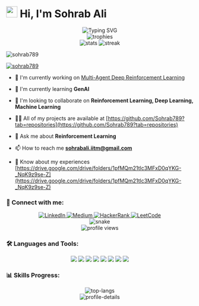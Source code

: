 # <img src="https://raw.githubusercontent.com/MartinHeinz/MartinHeinz/master/wave.gif" width="30px"> Hi, I'm Sohrab Ali

<div align="center">
  <img src="https://readme-typing-svg.herokuapp.com?font=Fira+Code&weight=500&size=40&pause=1000&color=2E8B57&center=true&vCenter=true&width=600&height=100&lines=Artificial+Intelligence+Engineer;Deep+Reinforcement+Learning;Multi-Agent+Systems;Computer+Vision" alt="Typing SVG" />
</div>

<div align="center">
  <img src="https://github-profile-trophy.vercel.app/?username=sohrab789&theme=radical&no-frame=false&no-bg=true&margin-w=4&row=1" alt="trophies" />
</div>

<div align="center">
  <img src="https://github-readme-stats.vercel.app/api?username=sohrab789&show_icons=true&theme=radical" alt="stats" />
  <img src="https://github-readme-streak-stats.herokuapp.com/?user=sohrab789&theme=radical" alt="streak" />
</div>

<p align="left"> <img src="https://komarev.com/ghpvc/?username=sohrab789&label=Profile%20views&color=0e75b6&style=flat" alt="sohrab789" /> </p>

<p align="left"> <a href="https://github.com/ryo-ma/github-profile-trophy"><img src="https://github-profile-trophy.vercel.app/?username=sohrab789" alt="sohrab789" /></a> </p>

- 🔭 I'm currently working on [Multi-Agent Deep Reinforcement Learning](https://github.com/MarineAutonomy/makara/tree/Ray_Training)

- 🌱 I'm currently learning **GenAI**

- 👯 I'm looking to collaborate on **Reinforcement Learning, Deep Learning, Machine Learning**

- 👨‍💻 All of my projects are available at [https://github.com/Sohrab789?tab=repositories](https://github.com/Sohrab789?tab=repositories)

- 💬 Ask me about **Reinforcement Learning**

- 📫 How to reach me **sohrabali.iitm@gmail.com**

- 📄 Know about my experiences [https://drive.google.com/drive/folders/1pfMQm21tlc3MFxD0qYKG-_NqK9z9se-Z](https://drive.google.com/drive/folders/1pfMQm21tlc3MFxD0qYKG-_NqK9z9se-Z)

<h3 align="left">🤝 Connect with me:</h3>

<div align="center">
  <a href="https://linkedin.com/in/https: sohrab-ali-241ba072/" target="_blank">
    <img src="https://img.shields.io/badge/LinkedIn-0077B5?style=for-the-badge&logo=linkedin&logoColor=white" alt="LinkedIn"/>
  </a>
  <a href="https://medium.com/@sohrab" target="_blank">
    <img src="https://img.shields.io/badge/Medium-12100E?style=for-the-badge&logo=medium&logoColor=white" alt="Medium"/>
  </a>
  <a href="https://www.hackerrank.com/https://www.hackerrank.com/profile/modsohrabali" target="_blank">
    <img src="https://img.shields.io/badge/HackerRank-2EC866?style=for-the-badge&logo=hackerrank&logoColor=white" alt="HackerRank"/>
  </a>
  <a href="https://www.leetcode.com/https://leetcode.com/u/sohrab789/" target="_blank">
    <img src="https://img.shields.io/badge/LeetCode-FFA116?style=for-the-badge&logo=leetcode&logoColor=black" alt="LeetCode"/>
  </a>
</div>

<div align="center">
  <img src="https://github.com/sohrab789/sohrab789/blob/output/github-contribution-grid-snake-dark.svg" alt="snake" />
</div>

<div align="center">
  <img src="https://komarev.com/ghpvc/?username=sohrab789&label=Profile%20views&color=0e75b6&style=flat" alt="profile views" />
</div>

<h3 align="left">🛠️ Languages and Tools:</h3>

<div align="center">
  <img src="https://img.shields.io/badge/Python-3776AB?style=for-the-badge&logo=python&logoColor=white" />
  <img src="https://img.shields.io/badge/PyTorch-EE4C2C?style=for-the-badge&logo=pytorch&logoColor=white" />
  <img src="https://img.shields.io/badge/TensorFlow-FF6F00?style=for-the-badge&logo=tensorflow&logoColor=white" />
  <img src="https://img.shields.io/badge/OpenCV-5C3EE8?style=for-the-badge&logo=opencv&logoColor=white" />
  <img src="https://img.shields.io/badge/ROS-22314E?style=for-the-badge&logo=ros&logoColor=white" />
  <img src="https://img.shields.io/badge/Docker-2496ED?style=for-the-badge&logo=docker&logoColor=white" />
  <img src="https://img.shields.io/badge/Git-F05032?style=for-the-badge&logo=git&logoColor=white" />
  <img src="https://img.shields.io/badge/Linux-FCC624?style=for-the-badge&logo=linux&logoColor=black" />
</div>

<h3 align="left">📊 Skills Progress:</h3>

<div align="center">
  <img src="https://github-readme-stats.vercel.app/api/top-langs/?username=sohrab789&layout=compact&theme=radical" alt="top-langs" />
</div>

<div align="center">
  <img src="https://github-profile-summary-cards.vercel.app/api/cards/profile-details?username=sohrab789&theme=radical" alt="profile-details" />
</div>

